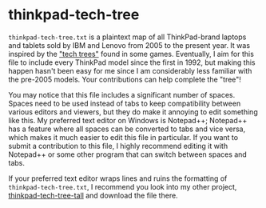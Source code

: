 # thinkpad-tech-tree

`thinkpad-tech-tree.txt` is a plaintext map of all ThinkPad-brand laptops and tablets sold by IBM and Lenovo from 2005 to the present year. It was inspired by the ["tech trees"](https://en.wikipedia.org/wiki/Technology_tree) found in some games. Eventually, I aim for this file to include every ThinkPad model since the first in 1992, but making this happen hasn't been easy for me since I am considerably less familiar with the pre-2005 models. Your contributions can help complete the "tree"!

You may notice that this file includes a significant number of spaces. Spaces need to be used instead of tabs to keep compatibility between various editors and viewers, but they do make it annoying to edit something like this. My preferred text editor on Windows is Notepad++; Notepad++ has a feature where all spaces can be converted to tabs and vice versa, which makes it much easier to edit this file in particular. If you want to submit a contribution to this file, I highly recommend editing it with Notepad++ or some other program that can switch between spaces and tabs.

If your preferred text editor wraps lines and ruins the formatting of `thinkpad-tech-tree.txt`, I recommend you look into my other project, [thinkpad-tech-tree-tall](https://github.com/Monkeyfume/thinkpad-tech-tree-tall) and download the file there.
